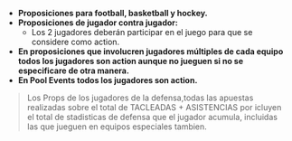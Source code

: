 - **Proposiciones para football, basketball y hockey.**
- **Proposiciones de jugador contra jugador:**
	- Los 2 jugadores deberán participar en el juego para que se considere como action.
- **En proposiciones que involucren jugadores múltiples de cada equipo todos los jugadores son action aunque no jueguen si no se especificare de otra manera.**
- **En Pool Events todos los jugadores son action.**

> Los Props de los jugadores de la defensa,todas las apuestas realizadas sobre el total de TACLEADAS + ASISTENCIAS por icluyen el total de stadisticas de defensa que el jugador acumula, incluidas las que jueguen en equipos especiales tambien.
